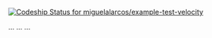 [ ![Codeship Status for miguelalarcos/example-test-velocity](https://www.codeship.io/projects/a6f88190-e8ed-0131-0b68-62677aa8682e/status)](https://www.codeship.io/projects/26120)

... ...
...
